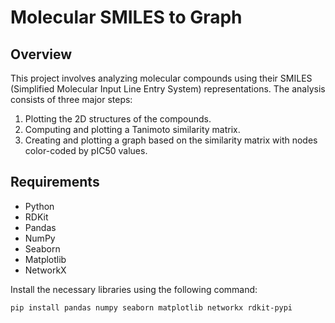 # Molecular SMILES to Graph

## Overview
This project involves analyzing molecular compounds using their SMILES (Simplified Molecular Input Line Entry System) representations. The analysis consists of three major steps:
1. Plotting the 2D structures of the compounds.
2. Computing and plotting a Tanimoto similarity matrix.
3. Creating and plotting a graph based on the similarity matrix with nodes color-coded by pIC50 values.

## Requirements
- Python
- RDKit
- Pandas
- NumPy
- Seaborn
- Matplotlib
- NetworkX

Install the necessary libraries using the following command:

```bash
pip install pandas numpy seaborn matplotlib networkx rdkit-pypi
